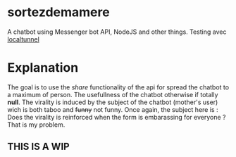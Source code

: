 # sortezdemamere
A chatbot using Messenger bot API, NodeJS and other things. Testing avec [localtunnel](https://github.com/localtunnel/localtunnel)

# Explanation
The goal is to use the *share* functionality of the api for spread the chatbot to a maximum of person. The usefullness of the chatbot otherwise if totally **null**.
The virality is induced by the subject of the chatbot (mother's user) wich is both taboo and ~~funny~~ not funny.
Once again, the subject here is : Does the virality is reinforced when the form is embarassing for everyone ? That is my problem.

## THIS IS A WIP
